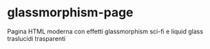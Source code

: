 # glassmorphism-page
Pagina HTML moderna con effetti glassmorphism sci-fi e liquid glass traslucidi trasparenti
